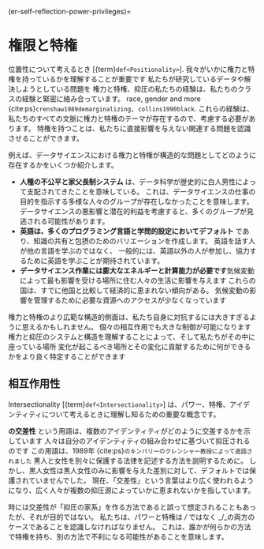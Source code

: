 (er-self-reflection-power-privileges)=
# 権限と特権

位置性について考えるとき [{term}`def<Positionality>`]. 我々がいかに権力と特権を持っているかを理解することが重要です 私たちが研究しているデータや解決しようとしている問題を 権力と特権、抑圧の私たちの経験は、私たちのクラスの経験と緊密に絡み合っています。 race, gender and more {cite:ps}`crenshaw1989demarginalizing, collins1990black`. これらの経験は、私たちのすべての文脈に権力と特権のテーマが存在するので、考慮する必要があります。 特権を持つことは、私たちに直接影響を与えない関連する問題を認識させることができます。

例えば、データサイエンスにおける権力と特権が構造的な問題としてどのように存在するかをいくつか紹介します。  
<!-- Welcome more examples here! -->
- **人種の不公平と家父長制システム** は、データ科学が歴史的に白人男性によって支配されてきたことを意味している。 これは、データサイエンスの仕事の目的を指示する多様な人々のグループが存在しなかったことを意味します。 データサイエンスの悪影響と潜在的利益を考慮すると、多くのグループが見逃される可能性があります。
- **英語は、多くのプログラミング言語と学問的設定においてデフォルト** であり、知識の共有と包摂のためのバリエーションを作成します。 英語を話す人が他の言語を学ぶのではなく、 一般的には、英語以外の人が参加し、協力するために英語を学ぶことが期待されています。
- **データサイエンス作業には膨大なエネルギーと計算能力が必要です**気候変動によって最も影響を受ける場所に住む人々の生活に影響を与えます これらの国は、すでに他国と比較して経済的に恵まれない傾向がある。 気候変動の影響を管理するために必要な資源へのアクセスが少なくなっています

権力と特権のより広範な構造的側面は、私たち自身に対抗するには大きすぎるように思えるかもしれません。 個々の相互作用でも大きな制御が可能になります 権力と抑圧のシステムと構造を理解することによって、そして私たちがその中に座っている場所 変化が起こるべき場所とその変化に貢献するために何ができるかをより良く特定することができます

## 相互作用性

Intersectionality [{term}`def<Intersectionality>`] は、パワー、特権、アイデンティティについて考えるときに理解し知るための重要な概念です。

**の交差性** という用語は、複数のアイデンティティがどのように交差するかを示しています 人々は自分のアイデンティティの組み合わせに基づいて抑圧されるのです この用語は、1989年 {cite:ps}`のキンバリーのクレンシャー教授によって造語されました` 黒人と女性を別々に保護する法律を記述する方法を説明するために。 しかし、黒人女性は黒人女性のみに影響を与えた差別に対して、デフォルトでは保護されていませんでした。 現在、「交差性」という言葉はより広く使われるようになり、広く人々が複数の抑圧源によっていかに恵まれないかを指しています。

時には交差性が「抑圧の家系」を作る方法であると誤って想定されることもあったが、それが目的ではない。 私たちは、パワーと特権は _/_ ではなく _/_の両方のケースであることを認識しなければなりません。 これは、誰かが何らかの方法で特権を持ち、別の方法で不利になる可能性があることを意味します。
